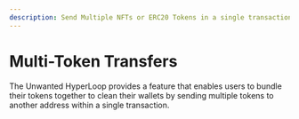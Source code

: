 ```yaml
---
description: Send Multiple NFTs or ERC20 Tokens in a single transaction using the HyperLoop
---
```


# Multi-Token Transfers

The Unwanted HyperLoop provides a feature that enables users to bundle their tokens together to clean their wallets by sending multiple tokens to another address within a single transaction.&#x20;
